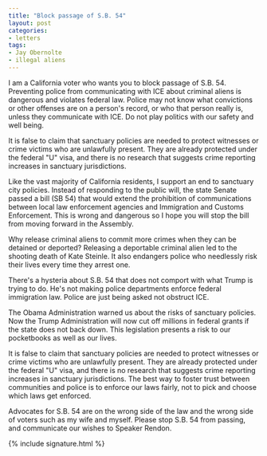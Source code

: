 ```yaml
---
title: "Block passage of S.B. 54"
layout: post
categories:
- letters
tags:
- Jay Obernolte
- illegal aliens
---
```


I am a California voter who wants you to block passage of S.B. 54. Preventing police from communicating with ICE about criminal aliens is dangerous and violates federal law. Police may not know what convictions or other offenses are on a person's record, or who that person really is, unless they communicate with ICE. Do not play politics with our safety and well being.

It is false to claim that sanctuary policies are needed to protect witnesses or crime victims who are unlawfully present. They are already protected under the federal "U" visa, and there is no research that suggests crime reporting increases in sanctuary jurisdictions.

Like the vast majority of California residents, I support an end to sanctuary city policies. Instead of responding to the public will, the state Senate passed a bill (SB 54) that would extend the prohibition of communications between local law enforcement agencies and Immigration and Customs Enforcement. This is wrong and dangerous so I hope you will stop the bill from moving forward in the Assembly.

Why release criminal aliens to commit more crimes when they can be detained or deported? Releasing a deportable criminal alien led to the shooting death of Kate Steinle. It also endangers police who needlessly risk their lives every time they arrest one.

There's a hysteria about S.B. 54 that does not comport with what Trump is trying to do. He's not making police departments enforce federal immigration law. Police are just being asked not obstruct ICE.

The Obama Administration warned us about the risks of sanctuary policies. Now the Trump Administration will now cut off millions in federal grants if the state does not back down. This legislation presents a risk to our pocketbooks as well as our lives.

It is false to claim that sanctuary policies are needed to protect witnesses or crime victims who are unlawfully present. They are already protected under the federal "U" visa, and there is no research that suggests crime reporting increases in sanctuary jurisdictions. The best way to foster trust between communities and police is to enforce our laws fairly, not to pick and choose which laws get enforced.

Advocates for S.B. 54 are on the wrong side of the law and the wrong side of voters such as my wife and myself. Please stop S.B. 54 from passing, and communicate our wishes to Speaker Rendon.

{% include signature.html %}
